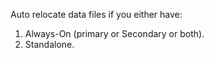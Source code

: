 Auto relocate data files if you either have:
  1. Always-On (primary or Secondary or both).
  2. Standalone.
